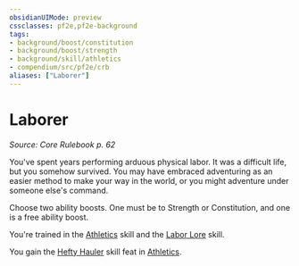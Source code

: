 ```yaml
---
obsidianUIMode: preview
cssclasses: pf2e,pf2e-background
tags:
- background/boost/constitution
- background/boost/strength
- background/skill/athletics
- compendium/src/pf2e/crb
aliases: ["Laborer"]
---
```

# Laborer
*Source: Core Rulebook p. 62*  

You've spent years performing arduous physical labor. It was a difficult life, but you somehow survived. You may have embraced adventuring as an easier method to make your way in the world, or you might adventure under someone else's command.

Choose two ability boosts. One must be to Strength or Constitution, and one is a free ability boost.

You're trained in the [Athletics](compendium/skills.md#Athletics) skill and the [Labor Lore](compendium/skills.md#Lore) skill.

You gain the [Hefty Hauler](compendium/feats/hefty-hauler.md) skill feat in [Athletics](compendium/skills.md#Athletics).